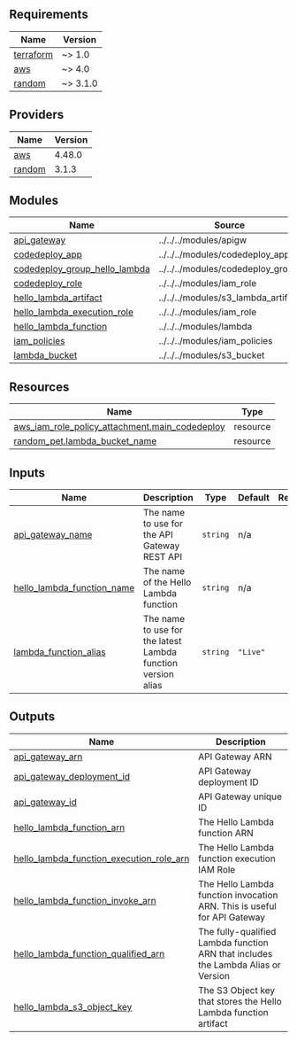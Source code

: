 <!-- BEGIN_TF_DOCS -->
## Requirements

| Name | Version |
|------|---------|
| <a name="requirement_terraform"></a> [terraform](#requirement\_terraform) | ~> 1.0 |
| <a name="requirement_aws"></a> [aws](#requirement\_aws) | ~> 4.0 |
| <a name="requirement_random"></a> [random](#requirement\_random) | ~> 3.1.0 |

## Providers

| Name | Version |
|------|---------|
| <a name="provider_aws"></a> [aws](#provider\_aws) | 4.48.0 |
| <a name="provider_random"></a> [random](#provider\_random) | 3.1.3 |

## Modules

| Name | Source | Version |
|------|--------|---------|
| <a name="module_api_gateway"></a> [api\_gateway](#module\_api\_gateway) | ../../../modules/apigw | n/a |
| <a name="module_codedeploy_app"></a> [codedeploy\_app](#module\_codedeploy\_app) | ../../../modules/codedeploy_app | n/a |
| <a name="module_codedeploy_group_hello_lambda"></a> [codedeploy\_group\_hello\_lambda](#module\_codedeploy\_group\_hello\_lambda) | ../../../modules/codedeploy_group | n/a |
| <a name="module_codedeploy_role"></a> [codedeploy\_role](#module\_codedeploy\_role) | ../../../modules/iam_role | n/a |
| <a name="module_hello_lambda_artifact"></a> [hello\_lambda\_artifact](#module\_hello\_lambda\_artifact) | ../../../modules/s3_lambda_artifact | n/a |
| <a name="module_hello_lambda_execution_role"></a> [hello\_lambda\_execution\_role](#module\_hello\_lambda\_execution\_role) | ../../../modules/iam_role | n/a |
| <a name="module_hello_lambda_function"></a> [hello\_lambda\_function](#module\_hello\_lambda\_function) | ../../../modules/lambda | n/a |
| <a name="module_iam_policies"></a> [iam\_policies](#module\_iam\_policies) | ../../../modules/iam_policies | n/a |
| <a name="module_lambda_bucket"></a> [lambda\_bucket](#module\_lambda\_bucket) | ../../../modules/s3_bucket | n/a |

## Resources

| Name | Type |
|------|------|
| [aws_iam_role_policy_attachment.main_codedeploy](https://registry.terraform.io/providers/hashicorp/aws/latest/docs/resources/iam_role_policy_attachment) | resource |
| [random_pet.lambda_bucket_name](https://registry.terraform.io/providers/hashicorp/random/latest/docs/resources/pet) | resource |

## Inputs

| Name | Description | Type | Default | Required |
|------|-------------|------|---------|:--------:|
| <a name="input_api_gateway_name"></a> [api\_gateway\_name](#input\_api\_gateway\_name) | The name to use for the API Gateway REST API | `string` | n/a | yes |
| <a name="input_hello_lambda_function_name"></a> [hello\_lambda\_function\_name](#input\_hello\_lambda\_function\_name) | The name of the Hello Lambda function | `string` | n/a | yes |
| <a name="input_lambda_function_alias"></a> [lambda\_function\_alias](#input\_lambda\_function\_alias) | The name to use for the latest Lambda function version alias | `string` | `"Live"` | no |

## Outputs

| Name | Description |
|------|-------------|
| <a name="output_api_gateway_arn"></a> [api\_gateway\_arn](#output\_api\_gateway\_arn) | API Gateway ARN |
| <a name="output_api_gateway_deployment_id"></a> [api\_gateway\_deployment\_id](#output\_api\_gateway\_deployment\_id) | API Gateway deployment ID |
| <a name="output_api_gateway_id"></a> [api\_gateway\_id](#output\_api\_gateway\_id) | API Gateway unique ID |
| <a name="output_hello_lambda_function_arn"></a> [hello\_lambda\_function\_arn](#output\_hello\_lambda\_function\_arn) | The Hello Lambda function ARN |
| <a name="output_hello_lambda_function_execution_role_arn"></a> [hello\_lambda\_function\_execution\_role\_arn](#output\_hello\_lambda\_function\_execution\_role\_arn) | The Hello Lambda function execution IAM Role |
| <a name="output_hello_lambda_function_invoke_arn"></a> [hello\_lambda\_function\_invoke\_arn](#output\_hello\_lambda\_function\_invoke\_arn) | The Hello Lambda function invocation ARN.  This is useful for API Gateway |
| <a name="output_hello_lambda_function_qualified_arn"></a> [hello\_lambda\_function\_qualified\_arn](#output\_hello\_lambda\_function\_qualified\_arn) | The fully-qualified Lambda function ARN that includes the Lambda Alias or Version |
| <a name="output_hello_lambda_s3_object_key"></a> [hello\_lambda\_s3\_object\_key](#output\_hello\_lambda\_s3\_object\_key) | The S3 Object key that stores the Hello Lambda function artifact |
<!-- END_TF_DOCS -->